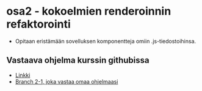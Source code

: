# osa2 - kokoelmien renderoinnin refaktorointi

* Opitaan eristämään sovelluksen komponentteja omiin .js-tiedostoihinsa.

## Vastaava ohjelma kurssin githubissa

* [Linkki](https://github.com/fullstack-hy/part2-notes/tree/part2-1)
* [Branch 2-1, joka vastaa omaa ohjelmaasi](https://github.com/fullstack-hy/part2-notes/tree/part2-1)
